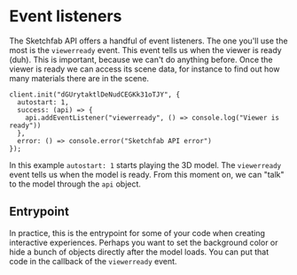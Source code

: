 # Event listeners

The Sketchfab API offers a handful of event listeners. The one you'll use the most is the `viewerready` event. This event tells us when the viewer is ready (duh). This is important, because we can't do anything before. Once the viewer is ready we can access its scene data, for instance to find out how many materials there are in the scene.

```js{4}
client.init("dGUrytaktlDeNudCEGKk31oTJY", {
  autostart: 1,
  success: (api) => {
    api.addEventListener("viewerready", () => console.log("Viewer is ready"))
  },
  error: () => console.error("Sketchfab API error")
});
```

In this example `autostart: 1` starts playing the 3D model. The `viewerready` event tells us when the model is ready. From this moment on, we can "talk" to the model through the `api` object.

## Entrypoint

In practice, this is the entrypoint for some of your code when creating interactive experiences. Perhaps you want to set the background color or hide a bunch of objects directly after the model loads. You can put that code in the callback of the `viewerready` event.